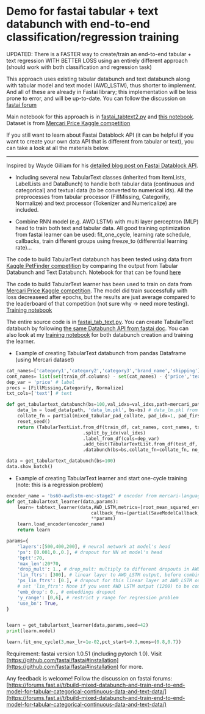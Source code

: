 # Demo for fastai tabular + text databunch with end-to-end classification/regression training

UPDATED: There is a FASTER way to create/train an end-to-end tabular + text regression WITH BETTER LOSS using an entirely different approach (should work with both classification and regression task)

This approach uses existing tabular databunch and text databunch along with tabular model and text model (AWD_LSTM), thus shorter to implement. And all of these are already in Fastai library; this implementation will be less prone to error, and will be up-to-date. You can follow the discussion on [fastai forum](https://forums.fast.ai/t/build-mixed-databunch-and-train-end-to-end-model-for-tabular-categorical-continuous-data-and-text-data/)

Main notebook for this approach is in [fastai_tabtext2.py](fastai_tabtext2.py) and [this notebook](mercari-tabular-text-version-2-complete.ipynb). Dataset is from [Mercari Price Kaggle competition](https://www.kaggle.com/c/mercari-price-suggestion-challenge) 

If you still want to learn about Fastai Datablock API (it can be helpful if you want to create your own data API that is different from tabular or text), you can take a look at all the materials below.

------------------------------------------------------

Inspired by Wayde Gilliam for his [detailed blog post on Fastai Datablock API](https://blog.usejournal.com/finding-data-block-nirvana-a-journey-through-the-fastai-data-block-api-c38210537fe4).

- Including several new TabularText classes (inherited from ItemLists, LabelLists and DataBunch) to handle both tabular data (continuous and categorical) and textual data (to be converted to numerical ids). All the preprocesses from tabular processor (FillMissing, Categorify, Normalize) and text processor (Tokenizer and Numericalize) are included.

- Combine RNN model (e.g. AWD LSTM) with multi layer perceptron (MLP) head to train both text and tabular data. All good training optimization from fastai learner can be used: fit_one_cycle, learning rate schedule, callbacks, train different groups using freeze_to (differential learning rate)...

The code to build TabularText databunch has been tested using data from [Kaggle PetFinder competition](https://www.kaggle.com/c/petfinder-adoption-prediction/) by comparing the output from Tabular Databunch and Text Databunch. Notebook for that can be found [here](pet-finder-fastai-api-experiment.ipynb)

The code to build TabularText learner has been used to train on data from [Mercari Price Kaggle competition](https://www.kaggle.com/c/mercari-price-suggestion-challenge). The model did train successfully with loss decreaseed after epochs, but the results are just average compared to the leaderboard of that competition (not sure why -> need more testing). [Training notebook](mercari-tabular-text-training-complete.ipynb)


The entire source code is in [fastai_tab_text.py](fastai_tab_text.py). You can create TabularText databuch by following [the same Databunch API from fastai doc](https://docs.fast.ai/tutorial.data.html). You can also look at my [training notebook](mercari-tabular-text-training-complete.ipynb) for both databunch creation and training the learner.

- Example of creating TabularText databunch from pandas Dataframe (using Mercari dataset)

```python
cat_names=['category1','category2','category3','brand_name','shipping'] # categorical
cont_names= list(set(train_df.columns) - set(cat_names) - {'price','text'}) # continuous
dep_var = 'price' # label
procs = [FillMissing,Categorify, Normalize]
txt_cols=['text'] # text

def get_tabulartext_databunch(bs=100,val_idxs=val_idxs,path=mercari_path):
    data_lm = load_data(path, 'data_lm.pkl', bs=bs) # data_lm.pkl from mercari-language-model notebook
    collate_fn = partial(mixed_tabular_pad_collate, pad_idx=1, pad_first=True)
    reset_seed()
    return (TabularTextList.from_df(train_df, cat_names, cont_names, txt_cols, vocab=data_lm.vocab, procs=procs, path=path)
                            .split_by_idx(val_idxs)
                            .label_from_df(cols=dep_var)
                            .add_test(TabularTextList.from_df(test_df, cat_names, cont_names, txt_cols,path=path))
                            .databunch(bs=bs,collate_fn=collate_fn, no_check=False))

data = get_tabulartext_databunch(bs=100)
data.show_batch()
```

- Example of creating TabularText learner and start one-cycle training (note: this is a regression problem)

```python
encoder_name = 'bs60-awdlstm-enc-stage2' # encoder from mercari-language-model notebook
def get_tabulartext_learner(data,params):
    learn= tabtext_learner(data,AWD_LSTM,metrics=[root_mean_squared_error],
                               callback_fns=[partial(SaveModelCallback, monitor='root_mean_squared_error',mode='min',every='improvement',name='best_nn')],
                               **params)
    learn.load_encoder(encoder_name)
    return learn

params={
    'layers':[500,400,200], # neural network at model's head
    'ps': [0.001,0.,0.], # dropout for NN at model's head
    'bptt':70,
    'max_len':20*70,
    'drop_mult': 1., # drop_mult: multiply to different dropouts in AWD LSTM
    'lin_ftrs': [300], # linear layer to AWD_LSTM output, before combining to embeddings
    'ps_lin_ftrs': [0.], # dropout for this linear layer at AWD_LSTM output
    # set 'lin_ftrs': None if you want AWD LSTM output (1200) to be combined straight to embeddings
    'emb_drop': 0., # embeddings dropout
    'y_range': [0,6], # restrict y range for regression problem
    'use_bn': True,    
}


learn = get_tabulartext_learner(data,params,seed=42)
print(learn.model)

learn.fit_one_cycle(3,max_lr=1e-02,pct_start=0.3,moms=(0.8,0.7))
```

Requirement: fastai version 1.0.51 (including pytorch 1.0). Visit [https://github.com/fastai/fastai#installation](https://github.com/fastai/fastai#installation) for more.


Any feedback is welcome! Follow the discussion on fastai forums: [https://forums.fast.ai/t/build-mixed-databunch-and-train-end-to-end-model-for-tabular-categorical-continuous-data-and-text-data/](https://forums.fast.ai/t/build-mixed-databunch-and-train-end-to-end-model-for-tabular-categorical-continuous-data-and-text-data/)